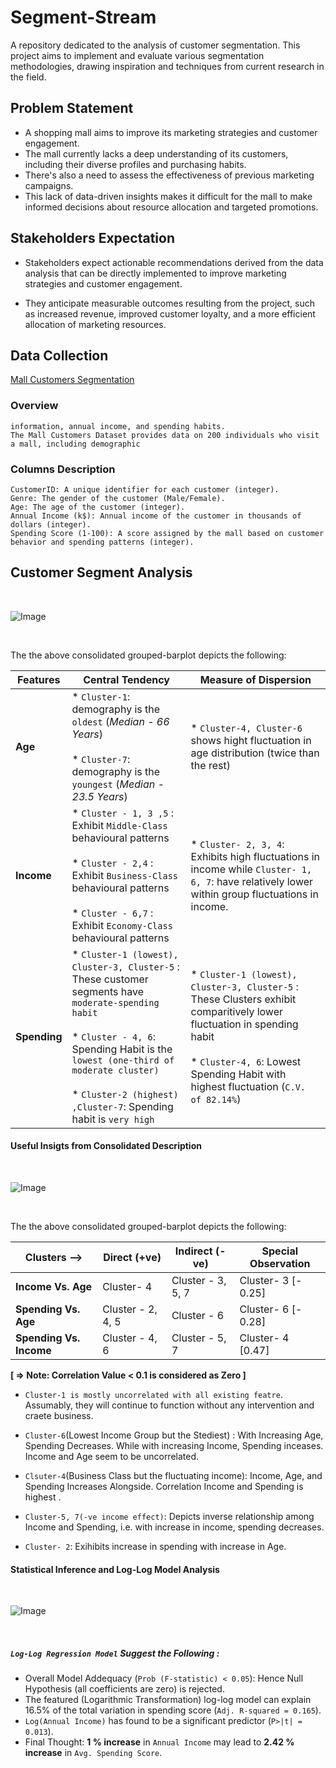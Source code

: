 # Segment-Stream
A repository dedicated to the analysis of customer segmentation. This project aims to implement and evaluate various segmentation methodologies, drawing inspiration and techniques from current research in the field.


## Problem Statement
- A shopping mall aims to improve its marketing strategies and customer engagement.
- The mall currently lacks a deep understanding of its customers, including their diverse profiles and purchasing habits.
- There's also a need to assess the effectiveness of previous marketing campaigns.
- This lack of data-driven insights makes it difficult for the mall to make informed decisions about resource allocation and targeted promotions.

## Stakeholders Expectation

- Stakeholders expect actionable recommendations derived from the data analysis that can be directly implemented to improve marketing strategies and customer engagement.

- They anticipate measurable outcomes resulting from the project, such as increased revenue, improved customer loyalty, and a more efficient allocation of marketing resources.


## Data Collection
 [Mall Customers Segmentation](https://www.kaggle.com/datasets/abdallahwagih/mall-customers-segmentation)

### Overview

    information, annual income, and spending habits. 
    The Mall Customers Dataset provides data on 200 individuals who visit a mall, including demographic 


### Columns Description

    CustomerID: A unique identifier for each customer (integer).
    Genre: The gender of the customer (Male/Female).
    Age: The age of the customer (integer).
    Annual Income (k$): Annual income of the customer in thousands of dollars (integer).
    Spending Score (1-100): A score assigned by the mall based on customer behavior and spending patterns (integer).


## Customer Segment Analysis
<br/>

![Image](https://github.com/user-attachments/assets/3fd0607e-ec28-4742-bed5-cb77dc80959c)

<br/>

The the above consolidated grouped-barplot depicts the following:

| **Features** | **Central Tendency** |**Measure of Dispersion** |
|--------------|----------------------| ------------------------ |
| **Age**  | * `Cluster-1`: demography is the `oldest` (*Median - 66 Years*)<br> <br>* `Cluster-7`: demography is the `youngest` (*Median - 23.5 Years*)   |* `Cluster-4, Cluster-6` shows hight fluctuation in age distribution (twice than the rest) 
| **Income**     | * `Cluster - 1, 3 ,5` : Exhibit `Middle-Class` behavioural patterns  <br> <br>* `Cluster - 2,4` : Exhibit `Business-Class` behavioural patterns <br> <br>* `Cluster - 6,7` : Exhibit `Economy-Class` behavioural patterns |* `Cluster- 2, 3, 4`: Exhibits high fluctuations in income while `Cluster- 1, 6, 7`: have relatively lower within group fluctuations in income. 
 **Spending**     | * `Cluster-1 (lowest), Cluster-3, Cluster-5` : These customer segments have `moderate-spending habit` <br> <br>* `Cluster - 4, 6`: Spending Habit is the `lowest (one-third of moderate cluster)`<br> <br>* `Cluster-2 (highest) ,Cluster-7`: Spending habit is `very high`  | * `Cluster-1 (lowest), Cluster-3, Cluster-5` : These Clusters exhibit comparitively lower fluctuation in spending habit<br> <br>* `Cluster-4, 6`: Lowest Spending Habit with highest fluctuation (`C.V. of 82.14%`) |


#### Useful Insigts from Consolidated Description
<br/>

![Image](https://github.com/user-attachments/assets/7999e623-581a-4bb5-96a4-20555ea512b6)

<br/>

 The the above consolidated grouped-barplot depicts the following:

| **Clusters -->** | **Direct (+ve)** |**Indirect (-ve)** |**Special Observation** |
| ---------------- | ---------------- | ----------------- | ------------ |
 **Income Vs. Age**  |  Cluster- 4 | Cluster - 3, 5, 7 | Cluster- 3 [- 0.25]|
| **Spending Vs. Age**     |  Cluster - 2, 4, 5 | Cluster - 6 | Cluster- 6 [- 0.28] |
 **Spending Vs. Income**     |  Cluster - 4, 6 | Cluster - 5, 7  | Cluster- 4 [0.47]|

**[ => Note: Correlation Value < 0.1 is considered as Zero ]**
- `Cluster-1 is mostly uncorrelated with all existing featre`. Assumably, they will continue to function without any intervention and craete business.

- `Cluster-6`(Lowest Income Group but the Stediest) : With Increasing Age, Spending Decreases. While with increasing Income, Spending inceases. Income and Age seem to be uncorrelated.

- `Clsuter-4`(Business Class but the fluctuating income): Income, Age, and Spending Increases Alongside. Correlation Income and Spending is highest .

- `Cluster-5, 7(-ve income effect)`: Depicts inverse relationship among Income and Spending, i.e. with increase in income, spending decreases. 

- `Cluster- 2`: Exihibits increase in spending with increase in Age. 


#### Statistical Inference and Log-Log Model Analysis

<br/>

![Image](https://github.com/user-attachments/assets/4843d2f0-d319-40a2-b710-61a0db402263)

<br/>

##### `Log-Log Regression Model` Suggest the Following :
- Overall Model Addequacy (`Prob (F-statistic) < 0.05`): Hence Null Hypothesis (all coefficients are zero) is rejected.
- The featured (Logarithmic Transformation) log-log model can explain 16.5% of the total variation in spending score (`Adj. R-squared = 0.165`).
- `Log(Annual Income)` has found to be a significant predictor (`P>|t| = 0.013`).
-  Final Thought: **1 % increase** in `Annual Income` may lead to **2.42 % increase** in `Avg. Spending Score`.